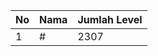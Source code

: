 | No | Nama            | Jumlah Level |
|----|-----------------|--------------|
| 1  | #    |    2307        |
